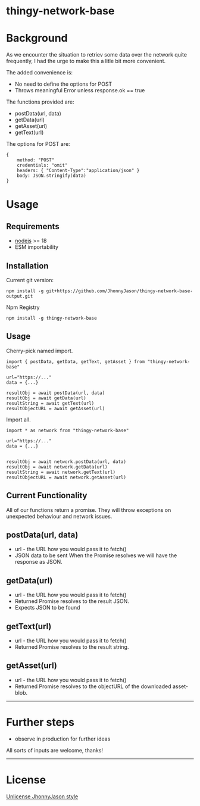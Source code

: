 # thingy-network-base 

# Background
As we encounter the situation to retriev some data over the network quite frequently, I had the urge to make this a litle bit more convenient. 

The added convenience is:

- No need to define the options for POST
- Throws meaningful Error unless response.ok == true

The functions provided are:

- postData(url, data)
- getData(url)
- getAsset(url)
- getText(url)

The options for POST are:
```
{
    method: "POST"
    credentials: "omit"
    headers: { "Content-Type":"application/json" }
    body: JSON.stringify(data)
}
```

# Usage
Requirements
------------
- [nodejs](https://nodejs.org/en/) >= 18
- ESM importability

Installation
------------

Current git version:
```
npm install -g git+https://github.com/JhonnyJason/thingy-network-base-output.git
```
Npm Registry
```
npm install -g thingy-network-base
```

Usage
-----
Cherry-pick named import.
```
import { postData, getData, getText, getAsset } from "thingy-network-base"

url="https://..."
data = {...}

resultObj = await postData(url, data)
resultObj = await getData(url)
resultString = await getText(url)
resultObjectURL = await getAsset(url)
```

Import all.
```
import * as network from "thingy-network-base"

url="https://..."
data = {...}


resultObj = await network.postData(url, data)
resultObj = await network.getData(url)
resultString = await network.getText(url)
resultObjectURL = await network.getAsset(url)
```

Current Functionality
---------------------

All of our functions return a promise.
They will throw exceptions on unexpected behaviour and network issues.

## postData(url, data)
- url - the URL how you would pass it to fetch()
- JSON data to be sent
When the Promise resolves we will have the response as JSON.

## getData(url)
- url - the URL how you would pass it to fetch()
- Returned Promise resolves to the result JSON.
- Expects JSON to be found

## getText(url)
- url - the URL how you would pass it to fetch()
- Returned Promise resolves to the result string.

## getAsset(url)
- url - the URL how you would pass it to fetch()
- Returned Promise resolves to the objectURL of the downloaded asset-blob.

---

# Further steps
- observe in production for further ideas


All sorts of inputs are welcome, thanks!

---

# License
[Unlicense JhonnyJason style](https://hackmd.io/nCpLO3gxRlSmKVG3Zxy2hA?view)